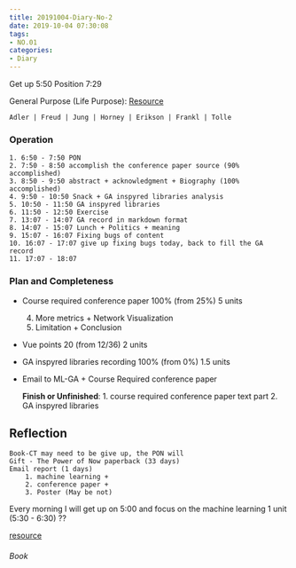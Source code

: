 ```yaml
---
title: 20191004-Diary-No-2
date: 2019-10-04 07:30:08
tags:
- NO.01
categories:
- Diary
---
```



Get up 5:50  Position 7:29

General Purpose (Life Purpose):
[Resource](https://courses.lumenlearning.com/wsu-sandbox/chapter/neo-freudians-adler-erikson-jung-and-horney/)

	Adler | Freud | Jung | Horney | Erikson | Frankl | Tolle


### Operation
	1. 6:50 - 7:50 PON
	2. 7:50 - 8:50 accomplish the conference paper source (90% accomplished)
	3. 8:50 - 9:50 abstract + acknowledgment + Biography (100% accomplished)
	4. 9:50 - 10:50 Snack + GA inspyred libraries analysis
	5. 10:50 - 11:50 GA inspyred libraries
	6. 11:50 - 12:50 Exercise
	7. 13:07 - 14:07 GA record in markdown format
	8. 14:07 - 15:07 Lunch + Politics + meaning
	9. 15:07 - 16:07 Fixing bugs of content
	10. 16:07 - 17:07 give up fixing bugs today, back to fill the GA record
	11. 17:07 - 18:07 





### Plan and Completeness

* Course required conference paper 100% (from 25%) 5 units
	
	4. More metrics + Network Visualization
	5. Limitation + Conclusion

* Vue points 20 (from  12/36) 2 units
* GA inspyred libraries recording 100% (from 0%) 1.5 units 
* Email to ML-GA + Course Required conference paper
	
	**Finish or Unfinished**:
		1. course required conference paper text part
		2. GA inspyred libraries

## Reflection
	Book-CT may need to be give up, the PON will 
 	Gift - The Power of Now paperback (33 days)
 	Email report (1 days)
 		1. machine learning + 
 		2. conference paper + 
 		3. Poster (May be not)


Every morning I will get up on 5:00 and focus on the machine learning 1 unit (5:30 - 6:30) ??

[resource](http://www.ishenping.com/ArtInfo/967893.html)


###### Book

